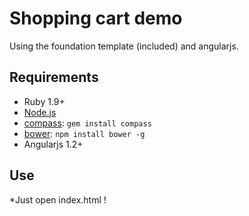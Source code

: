 # Shopping cart demo

Using the foundation template (included) and angularjs.

## Requirements

  * Ruby 1.9+
  * [Node.js](http://nodejs.org)
  * [compass](http://compass-style.org/): `gem install compass`
  * [bower](http://bower.io): `npm install bower -g`
  * Angularjs 1.2+

## Use

 *Just  open index.html !
